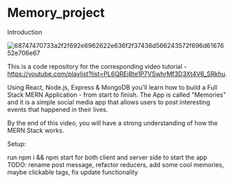 # Memory_project

Introduction

![68747470733a2f2f692e6962622e636f2f37436d566243572f696d6167652e706e67](https://user-images.githubusercontent.com/63665762/171479451-37b9d9fd-fcff-4fd6-9683-b771f7aee782.png)

This is a code repository for the corresponding video tutorial - https://youtube.com/playlist?list=PL6QREj8te1P7VSwhrMf3D3Xt4V6_SRkhu.

Using React, Node.js, Express & MongoDB you'll learn how to build a Full Stack MERN Application - from start to finish. The App is called "Memories" and it is a simple social media app that allows users to post interesting events that happened in their lives.


By the end of this video, you will have a strong understanding of how the MERN Stack works.

Setup:

run npm i && npm start for both client and server side to start the app
TODO: rename post message, refactor reducers, add some cool memories, maybe clickable tags, fix update functionality
